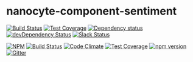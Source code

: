 # nanocyte-component-sentiment

[![Build Status](https://travis-ci.org/octoblu/nanocyte-component-sentiment.svg?branch=master)](https://travis-ci.org/octoblu/nanocyte-component-sentiment)
[![Test Coverage](https://codecov.io/gh/octoblu/nanocyte-component-sentiment/branch/master/graph/badge.svg)](https://codecov.io/gh/octoblu/nanocyte-component-sentiment)
[![Dependency status](http://img.shields.io/david/octoblu/nanocyte-component-sentiment.svg?style=flat)](https://david-dm.org/octoblu/nanocyte-component-sentiment)
[![devDependency Status](http://img.shields.io/david/dev/octoblu/nanocyte-component-sentiment.svg?style=flat)](https://david-dm.org/octoblu/nanocyte-component-sentiment#info=devDependencies)
[![Slack Status](http://community-slack.octoblu.com/badge.svg)](http://community-slack.octoblu.com)

[![NPM](https://nodei.co/npm/nanocyte-component-sentiment.svg?style=flat)](https://npmjs.org/package/nanocyte-component-sentiment)
[![Build Status](https://travis-ci.org/octoblu/nanocyte-component-sentiment.svg?branch=master)](https://travis-ci.org/octoblu/nanocyte-component-sentiment)
[![Code Climate](https://codeclimate.com/github/octoblu/nanocyte-component-sentiment/badges/gpa.svg)](https://codeclimate.com/github/octoblu/nanocyte-component-sentiment)
[![Test Coverage](https://codeclimate.com/github/octoblu/nanocyte-component-sentiment/badges/coverage.svg)](https://codeclimate.com/github/octoblu/nanocyte-component-sentiment)
[![npm version](https://badge.fury.io/js/nanocyte-component-sentiment.svg)](http://badge.fury.io/js/nanocyte-component-sentiment)
[![Gitter](https://badges.gitter.im/octoblu/help.svg)](https://gitter.im/octoblu/help)

